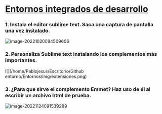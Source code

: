 # [Entornos integrados de desarrollo](http://jamj2000.github.io/entornosdesarrollo/2/actividades#indice)

 ### 1. Instala el editor sublime text. Saca una captura de pantalla una vez instalado.

![image-20221020084509606](/home/Pablojesus/.config/Typora/typora-user-images/image-20221020084509606.png)

 ### 2. Personaliza Sublime text instalando los complementos más importantes. 

![](/home/Pablojesus/Escritorio/Github entorno/Entornos/img/extensiones.png)

 ### 3. ¿Para que sirve el complemento **Emmet**? Haz uso de él al escribir un archivo html de prueba.

![image-20221124091539289](/home/Pablojesus/.config/Typora/typora-user-images/image-20221124091539289.png)